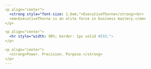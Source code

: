 ```yaml
---
<p align="center">
  <strong style="font-size: 1.6em;">ExecutiveThorne</strong><br>
  <em>ExecutiveThorne is an elite force in business mastery.</em>
</p>

<p align="center">
  <hr style="width: 90%; border: 1px solid #555;">
</p>

<p align="center">
  <strong>Power. Precision. Purpose.</strong>
</p>
---
```


